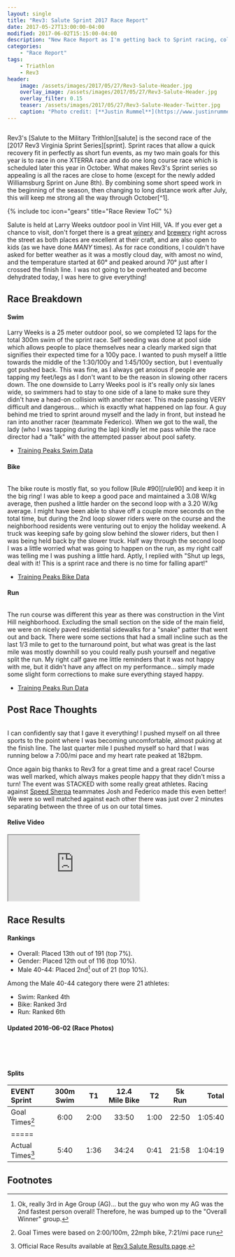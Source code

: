 ```yaml
---
layout: single
title: "Rev3: Salute Sprint 2017 Race Report"
date: 2017-05-27T13:00:00-04:00
modified: 2017-06-02T15:15:00-04:00
description: "New Race Report as I'm getting back to Sprint racing, collecting more hardware, all for the Rev3 VA Sprint Series!"
categories:
    - "Race Report"
tags:
    - Triathlon
    - Rev3
header:
    image: /assets/images/2017/05/27/Rev3-Salute-Header.jpg            # Twitter (use 'overlay_image')
    overlay_image: /assets/images/2017/05/27/Rev3-Salute-Header.jpg    # Article header at 2048x768
    overlay_filter: 0.15
    teaser: /assets/images/2017/05/27/Rev3-Salute-Header-Twitter.jpg   # Shrink image to 575x216
    caption: "Photo credit: [**Justin Rummel**](https://www.justinrummel.com)"
---
```


<p class="align-left"><a href="{{ site.url }}/assets/images/2017/05/27/Rev3-Salute-LG-2.jpg"><img src="{{ site.url }}/assets/images/2017/05/27/Rev3-Salute-SM-2.jpg" alt="" /></a></p>Rev3's [Salute to the Military Trithlon][salute] is the second race of the [2017 Rev3 Virginia Sprint Series][sprint].  Sprint races that allow a quick recovery fit in perfectly as short fun events, as my two main goals for this year is to race in one XTERRA race and do one long course race which is scheduled later this year in October.  What makes Rev3's Sprint series so appealing is all the races are close to home (except for the newly added Williamsburg Sprint on June 8th).  By combining some short speed work in the beginning of the season, then changing to long distance work after July, this will keep me strong all the way through October[^1].

<!-- Table of Contents -->
{% include toc icon="gears" title="Race Review ToC" %}

Salute is held at Larry Weeks outdoor pool in Vint Hill, VA.  If you ever get a chance to visit, don't forget there is a great [winery][wine] and [brewery][beer] right across the street as both places are excellent at their craft, and are also open to kids (as we have done *MANY* times).  As for race conditions, I couldn't have asked for better weather as it was a mostly cloud day, with amost no wind, and the temperature started at 60&deg; and peaked around 70&deg; just after I crossed the finish line.  I was not going to be overheated and become dehydrated today, I was here to give everything!


Race Breakdown
---

#### Swim

Larry Weeks is a 25 meter outdoor pool, so we completed 12 laps for the total 300m swim of the sprint race.  Self seeding was done at pool side which allows people to place themselves near a clearly marked sign that signifies their expected time for a 100y pace.  I wanted to push myself a little towards the middle of the 1:30/100y and 1:45/100y section, but I eventually got pushed back.  This was fine, as I always get anxious if people are tapping my feet/legs as I don't want to be the reason in slowing other racers down.  The one downside to Larry Weeks pool is it's really only six lanes wide, so swimmers had to stay to one side of a lane to make sure they didn't have a head-on collision with another racer.  This made passing VERY difficult and dangerous... which is exactly what happened on lap four.  A guy behind me tried to sprint around myself and the lady in front, but instead he ran into another racer (teammate Federico).  When we got to the wall, the lady (who I was tapping during the lap) kindly let me pass while the race director had a "talk" with the attempted passer about pool safety.

- [Training Peaks Swim Data](http://tpks.ws/yYliI)

#### Bike

<p class="align-right"><a href="{{ site.url }}/assets/images/2017/05/27/Rev3-Salute-LG-1.jpg"><img src="{{ site.url }}/assets/images/2017/05/27/Rev3-Salute-SM-1.jpg" alt="" /></a></p>The bike route is mostly flat, so you follow [Rule #90][rule90] and keep it in the big ring!  I was able to keep a good pace and maintained a 3.08 W/kg average, then pushed a little harder on the second loop with a 3.20 W/kg average.  I might have been able to shave off a couple more seconds on the total time, but during the 2nd loop slower riders were on the course and the neighborhood residents were venturing out to enjoy the holiday weekend.  A truck was keeping safe by going slow behind the slower riders, but then I was being held back by the slower truck.  Half way through the second loop I was a little worried what was going to happen on the run, as my right calf was telling me I was pushing a little hard.  Aptly, I replied with "Shut up legs, deal with it!  This is a sprint race and there is no time for falling apart!"

<!--
#### Strava Ride Activity
<div class="embed-container embed-container-16x9">
    <iframe src='https://www.strava.com/activities/1007920001/embed/169fecf4b6100f1f9cb18a0a1c734b3d096dd7fc' scrolling='no' webkitAllowFullScreen mozallowfullscreen allowFullScreen></iframe>
</div>
-->

- [Training Peaks Bike Data](http://tpks.ws/5wjkn)

#### Run

<p class="align-left"><a href="{{ site.url }}/assets/images/2017/05/27/Rev3-Salute-LG-4.jpg"><img src="{{ site.url }}/assets/images/2017/05/27/Rev3-Salute-SM-4.jpg" alt="" /></a></p>The run course was different this year as there was construction in the Vint Hill neighborhood.  Excluding the small section on the side of the main field, we were on nicely paved residential sidewalks for a "snake" patter that went out and back.  There were some sections that had a small incline such as the last 1/3 mile to get to the turnaround point, but what was great is the last mile was mostly downhill so you could really push yourself and negative split the run.  My right calf gave me little reminders that it was not happy with me, but it didn't have any affect on my performance... simply made some slight form corrections to make sure everything stayed happy.

<!--
#### Strava Run Activity
<div class="embed-container embed-container-16x9">
    <iframe src='https://www.strava.com/activities/1007919960/embed/8f621625419d05dc31f2a322a7553d686fd38e11' scrolling='no' webkitAllowFullScreen mozallowfullscreen allowFullScreen></iframe>
</div>
-->

- [Training Peaks Run Data](http://tpks.ws/pJPdK)


Post Race Thoughts
---

<p class="align-right"><a href="{{ site.url }}/assets/images/2017/05/27/Rev3-Salute-LG-5.jpg"><img src="{{ site.url }}/assets/images/2017/05/27/Rev3-Salute-SM-5.jpg" alt="" /></a></p>I can confidently say that I gave it everything!  I pushed myself on all three sports to the point where I was becoming uncomfortable, almost puking at the finish line.  The last quarter mile I pushed myself so hard that I was running below a 7:00/mi pace and my heart rate peaked at 182bpm.

Once again big thanks to Rev3 for a great time and a great race!  Course was well marked, which always makes people happy that they didn't miss a turn!  The event was STACKED with some really great athletes.  Racing against [Speed Sherpa][ss] teammates Josh and Federico made this even better!  We were so well matched against each other there was just over 2 minutes separating between the three of us on our total times.

#### Relive Video
<div class="embed-container embed-container-16x9">
    <iframe src='https://www.relive.cc/view/1007920001/embed?x-ref=sc' scrolling='no' webkitAllowFullScreen mozallowfullscreen allowFullScreen></iframe>
</div>


Race Results
---

#### Rankings

- Overall: Placed 13th out of 191 (top 7%).
- Gender: Placed 12th out of 116 (top 10%).
- Male 40-44: Placed 2nd[^2] out of 21 (top 10%).

Among the Male 40-44 category there were 21 athletes:

- Swim: Ranked 4th
- Bike: Ranked 3rd
- Run: Ranked 6th


#### Updated 2016-06-02 (Race Photos)

<figure class="fourth">
<a href="{{ site.url }}/assets/images/2017/05/27/Salute/141381-038-035h.jpg"><img src="{{ site.url }}/assets/images/2017/05/27/Salute/141381-038-035t.jpg" alt="" /></a>
<a href="{{ site.url }}/assets/images/2017/05/27/Salute/141381-038-036h.jpg"><img src="{{ site.url }}/assets/images/2017/05/27/Salute/141381-038-036t.jpg" alt="" /></a>
<a href="{{ site.url }}/assets/images/2017/05/27/Salute/141381-039-001h.jpg"><img src="{{ site.url }}/assets/images/2017/05/27/Salute/141381-039-001t.jpg" alt="" /></a>
<a href="{{ site.url }}/assets/images/2017/05/27/Salute/141381-042-007h.jpg"><img src="{{ site.url }}/assets/images/2017/05/27/Salute/141381-042-007t.jpg" alt="" /></a>
</figure>
<figure class="fourth">
<a href="{{ site.url }}/assets/images/2017/05/27/Salute/141381-042-018h.jpg"><img src="{{ site.url }}/assets/images/2017/05/27/Salute/141381-042-018t.jpg" alt="" /></a>
<a href="{{ site.url }}/assets/images/2017/05/27/Salute/141381-042-029h.jpg"><img src="{{ site.url }}/assets/images/2017/05/27/Salute/141381-042-029t.jpg" alt="" /></a>
<a href="{{ site.url }}/assets/images/2017/05/27/Salute/141381-043-004h.jpg"><img src="{{ site.url }}/assets/images/2017/05/27/Salute/141381-043-004t.jpg" alt="" /></a>
<a href="{{ site.url }}/assets/images/2017/05/27/Salute/141381-012-003h.jpg"><img src="{{ site.url }}/assets/images/2017/05/27/Salute/141381-012-003t.jpg" alt="" /></a>
</figure>


#### Splits

| EVENT Sprint       | 300m Swim    | T1   | 12.4 Mile Bike | T2   | 5k Run   | Total       |
|:-------------------|:------------:|:----:|:--------------:|:----:|:--------:|------------:|
| Goal Times[^3]     | 6:00         | 2:00 | 33:50          | 1:00 | 22:50    | 1:05:40     |
|=====
| Actual Times[^4]   | 5:40         | 1:36 | 34:24          | 0:41 | 21:58    | 1:04:19     |


Footnotes
---

[^1]: I've noticed a trend that I get tired of training/racing in September.  This year will be a mental challenge along with a physical challenge.
[^2]: Ok, really 3rd in Age Group (AG)... but the guy who won my AG was the 2nd fastest person overall!  Therefore, he was bumped up to the "Overall Winner" group.
[^3]: Goal Times were based on 2:00/100m, 22mph bike, 7:21/mi pace run
[^4]: Official Race Results available at [Rev3 Salute Results page][event_results].

[salute]: http://rev3tri.com/salute-tri/
[sprint]: http://rev3tri.com/#series-events
[wine]: http://www.vinthillcraftwinery.com
[beer]: https://www.oldbusthead.com
[rule90]: http://www.velominati.com/the-rules/#90
[ss]: http://www.speedsherpa.com
[event_results]: http://timing.rev3tri.com/mobile/athlete-results/E7B90FB8-12FD-4BE5-BE80-23AF221CC82A/1/144
